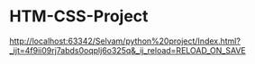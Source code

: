# HTM-CSS-Project
[http://localhost:63342/Selvam/python%20project/Index.html?_ijt=4f9ii09rj7abds0oqplj6o325q&_ij_reload=RELOAD_ON_SAVE](http://localhost:63342/Selvam/python%20project/Index.html?_ijt=4f9ii09rj7abds0oqplj6o325q&_ij_reload=RELOAD_ON_SAVE)

